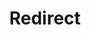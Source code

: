 ﻿---
layout: src/layouts/Redirect.astro
title: Redirect
redirect: https://octopus.com/docs/projects/coordinating-multiple-projects/deploy-release-step
pubDate:  2023-01-01
navSearch: false
navSitemap: false
navMenu: false
---
